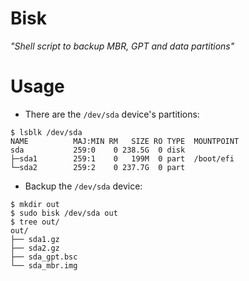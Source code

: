 Bisk
====

*"Shell script to backup MBR, GPT and data partitions"*

# Usage

* There are the `/dev/sda` device's partitions:

```
$ lsblk /dev/sda
NAME          MAJ:MIN RM   SIZE RO TYPE  MOUNTPOINT
sda           259:0    0 238.5G  0 disk
├─sda1        259:1    0   199M  0 part  /boot/efi
└─sda2        259:2    0 237.7G  0 part
```

* Backup the `/dev/sda` device:

```
$ mkdir out
$ sudo bisk /dev/sda out
$ tree out/
out/
├── sda1.gz
├── sda2.gz
├── sda_gpt.bsc
└── sda_mbr.img
```
